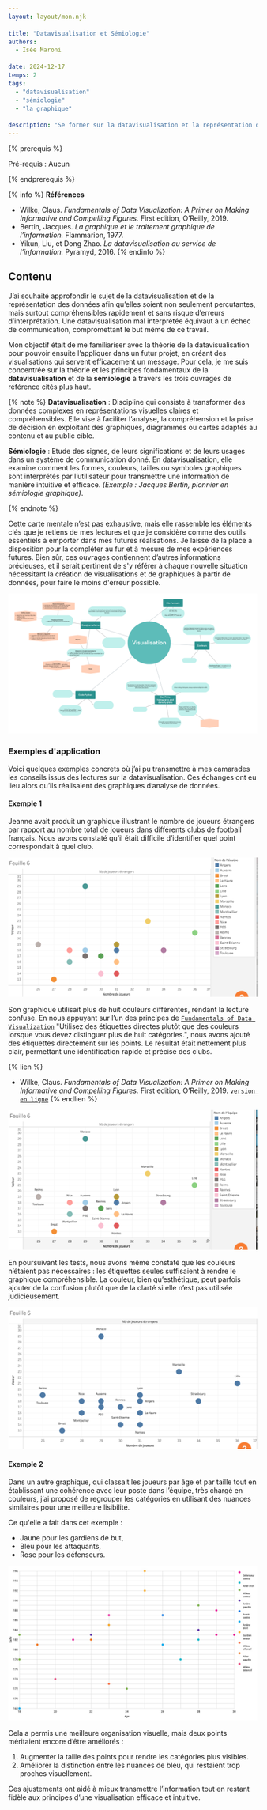 ```yaml
---
layout: layout/mon.njk

title: "Datavisualisation et Sémiologie"
authors:
  - Isée Maroni

date: 2024-12-17
temps: 2
tags:
  - "datavisualisation"
  - "sémiologie"
  - "la graphique"

description: "Se former sur la datavisualisation et la représentation des données afin qu’elles soient percutantes et comprises sans erreurs d'interprétation."
---
```


{% prerequis %}

Pré-requis : Aucun

{% endprerequis %}

{% info %}
**Références**
- Wilke, Claus. *Fundamentals of Data Visualization: A Primer on Making Informative and Compelling Figures.* First edition, O’Reilly, 2019.
- Bertin, Jacques. *La graphique et le traitement graphique de l’information.* Flammarion, 1977.
- Yikun, Liu, et Dong Zhao. *La datavisualisation au service de l’information.* Pyramyd, 2016.
{% endinfo %}

## Contenu

J’ai souhaité approfondir le sujet de la datavisualisation et de la représentation des données afin qu’elles soient non seulement percutantes, mais surtout compréhensibles rapidement et sans risque d’erreurs d’interprétation. Une datavisualisation mal interprétée équivaut à un échec de communication, compromettant le but même de ce travail.

Mon objectif était de me familiariser avec la théorie de la datavisualisation pour pouvoir ensuite l’appliquer dans un futur projet, en créant des visualisations qui servent efficacement un message. Pour cela, je me suis concentrée sur la théorie et les principes fondamentaux de la **datavisualisation** et de la **sémiologie** à travers les trois ouvrages de référence cités plus haut.


{% note %}
**Datavisualisation** : Discipline qui consiste à transformer des données complexes en représentations visuelles claires et compréhensibles. Elle vise à faciliter l’analyse, la compréhension et la prise de décision en exploitant des graphiques, diagrammes ou cartes adaptés au contenu et au public cible.

**Sémiologie** : Etude des signes, de leurs significations et de leurs usages dans un système de communication donné. En datavisualisation, elle examine comment les formes, couleurs, tailles ou symboles graphiques sont interprétés par l’utilisateur pour transmettre une information de manière intuitive et efficace. *(Exemple : Jacques Bertin, pionnier en sémiologie graphique)*.

{% endnote %}

Cette carte mentale n’est pas exhaustive, mais elle rassemble les éléments clés que je retiens de mes lectures et que je considère comme des outils essentiels à emporter dans mes futures réalisations. Je laisse de la place à disposition pour la compléter au fur et à mesure de mes expériences futures. Bien sûr, ces ouvrages contiennent d’autres informations précieuses, et il serait pertinent de s'y référer à chaque nouvelle situation nécessitant la création de visualisations et de graphiques à partir de données, pour faire le moins d'erreur possible.


![MON2.2_Mindmap](./MON2.2_Mindmap.png)

### Exemples d'application

Voici quelques exemples concrets où j’ai pu transmettre à mes camarades les conseils issus des lectures sur la datavisualisation. Ces échanges ont eu lieu alors qu’ils réalisaient des graphiques d’analyse de données.

#### Exemple 1

Jeanne avait produit un graphique illustrant le nombre de joueurs étrangers par rapport au nombre total de joueurs dans différents clubs de football français. Nous avons constaté qu’il était difficile d’identifier quel point correspondait à quel club.

![Tableau_couleurs](./Tableau_couleurs.png)

Son graphique utilisait plus de huit couleurs différentes, rendant la lecture confuse. En nous appuyant sur l’un des principes de [`Fundamentals of Data Visualization`](https://clauswilke.com/dataviz/) "Utilisez des étiquettes directes plutôt que des couleurs lorsque vous devez distinguer plus de huit catégories.", nous avons ajouté des étiquettes directement sur les points. Le résultat était nettement plus clair, permettant une identification rapide et précise des clubs.

{% lien %}
- Wilke, Claus. *Fundamentals of Data Visualization: A Primer on Making Informative and Compelling Figures.* First edition, O’Reilly, 2019. [`version en ligne`](https://clauswilke.com/dataviz/)
{% endlien %}

![Tableau_couleurs_labels](./Tableau_couleurs_labels.png)

En poursuivant les tests, nous avons même constaté que les couleurs n’étaient pas nécessaires : les étiquettes seules suffisaient à rendre le graphique compréhensible. La couleur, bien qu’esthétique, peut parfois ajouter de la confusion plutôt que de la clarté si elle n’est pas utilisée judicieusement.

![Tableau_labels](./Tableau_labels.png)

#### Exemple 2

Dans un autre graphique, qui classait les joueurs par âge et par taille tout en établissant une cohérence avec leur poste dans l’équipe, très chargé en couleurs, j’ai proposé de regrouper les catégories en utilisant des nuances similaires pour une meilleure lisibilité.

Ce qu'elle a fait dans cet exemple :
- Jaune pour les gardiens de but,
- Bleu pour les attaquants,
- Rose pour les défenseurs.

![Postes_joueurs.jpg](./Postes_joueurs.jpg)

Cela a permis une meilleure organisation visuelle, mais deux points méritaient encore d’être améliorés :

1. Augmenter la taille des points pour rendre les catégories plus visibles.
2. Améliorer la distinction entre les nuances de bleu, qui restaient trop proches visuellement.

Ces ajustements ont aidé à mieux transmettre l’information tout en restant fidèle aux principes d’une visualisation efficace et intuitive.
